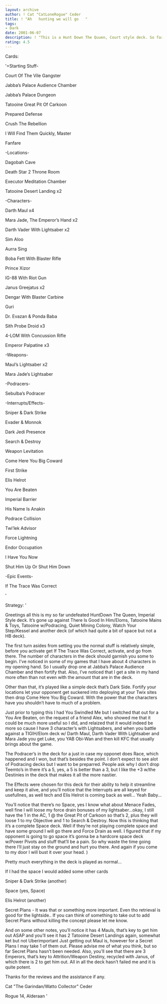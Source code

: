 ```yaml
---
layout: archive
author: ! Cat "CatLoneRogue" Ceder
title: ! "Ah   hunting we will go   "
tags:
- Dark
date: 2001-06-07
description: ! "This is a Hunt Down The Quuen, Court style deck. So far it’s undefeated in 6 games"
rating: 4.5
---
```

Cards: 

'=Starting Stuff-

Court Of The Vile Gangster

Jabba’s Palace Audience Chamber

Jabba’s Palace Dungeon

Tatooine Great Pit Of Carkoon

Prepared Defense

Crush The Rebellion

I Will Find Them Quickly, Master

Fanfare


-Locations-

Dagobah Cave

Death Star 2 Throne Room

Executor Meditation Chamber

Tatooine Desert Landing x2


-Characters-

Darth Maul x4

Mara Jade, The Emperor’s Hand x2

Darth Vader With Lightsaber x2

Sim Aloo

Aurra Sing

Boba Fett With Blaster Rifle

Prince Xizor

IG-88 With Riot Gun

Janus Greejatus x2

Dengar With Blaster Carbine

Guri

Dr. Evazan & Ponda Baba

Sith Probe Droid x3

4-LOM With Concussion Rifle

Emperor Palpatine x3


-Weapons-

Maul’s Lightsaber x2

Mara Jade’s Lightsaber


-Podracers-

Sebulba’s Podracer


-Interrupts/Effects-

Sniper & Dark Strike

Evader & Monnok

Dark Jedi Presence

Search & Destroy

Weapon Levitation

Come Here You Big Coward

First Strike

Elis Helrot

You Are Beaten

Imperial Barrier

His Name Is Anakin

Podrace Collision

Twi’lek Advisor

Force Lightning

Endor Occupation

I Have You Now

Shut Him Up Or Shut Him Down


-Epic Events-

If The Trace Was Correct

'

Strategy: '

Greetings all this is my so far undefeated HuntDown The Queen, Imperial Style deck. It’s gone up against There Is Good In Him/Eloms, Tatooine Mains & Toys, Tatooine w/Podracing, Quiet Mining Colony, Watch Your Step/Kessel and another deck (of which had quite a bit of space but not a HB deck).


The first turn asides from setting you the normal stuff is relatively simple, before you activate get If The Trace Was Correct, activate, and go from there. The number of characters in the deck should garnish you some to begin. I’ve noticed in some of my games that I have about 4 characters in my opening hand. So I usually drop one at Jabba’s Palace Audience Chamber and then fortify that. Also, I’ve noticed that I get a site in my hand more often than not even with the amount that are in the deck.


Other than that, it’s played like a simple deck that’s Dark Side. Fortify your locations let your opponent get suckered into deploying at your Twix sites then drop Come Here You Big Coward. With the power that the characters have you shouldn’t have to much of a problem.


Just prior to typing this I had You Swindled Me but I switched that out for a You Are Beaten, on the request of a friend Alex, who showed me that it could be much more useful so I did, and relaized that it would indeed be more so cause I have 3 character’s with Lightsabers, and when you battle against a TIGIH/Elom deck w/ Darth Maul, Darth Vader With Lightsaber and Mara Jade you get Luke, you YAB Obi-Wan and then kill KFC that usually brings about the game.


The Podracer’s in the deck for a just in case my opponet does Race, which happened and I won, but that’s besides the point. I don’t expect to see alot of Podracing decks but I want to be preparred. People ask why I don’t drop Teemto’s in there it’s a 5, yes, a 5 is better than a 3, but I like the +3 w/the Destinies in the deck that makes it all the more nastier.


The Effects were chosen for this deck for their ability to help it streamline and keep it alive, and you’ll notice that the Interrupts are all keyed for usefullnes, as well tech and Elis Helrot is coming back as well... Yeah Baby...


You’ll notice that there’s no Space, yes I know what about Menace Fades, well fine I will loose my force drain bonuses of my lightsaber...okay, I still have the 1 in the AC, 1 @ the Great Pit of Carkoon so that’s 2, plus they will loose 1 to my Objective and 1 to Search & Destroy. Now this is thinking that it’s a complete Space deck. Well if they’re not playing complete space and have some ground I will go there and Force Drain as well. I figured that if my opponent is going to go space it’s gonna be a hardcore space deck w/Power Pivots and stuff that’ll be a pain. So why waste the time going there I’ll just stay on the ground and hurt you there. And again if you come to my door I will bust it over your head. )


Pretty much everything in the deck is played as normal...


If I had the space I would added some other cards

Sniper & Dark Strike (another)

Space (yes, Space)

Elis Helrot (another)

Secret Plans - It was that or something more important. Even tho retrieval is good for the lightside.. If you can think of something to take out to add Secret Plans without killing the concept please let me know.



And on some other notes, you’ll notice it has 4 Mauls, that’s key to get him out ASAP and you’ll see it has 2 Tatooine Desert Landings again, somewhat ket but not Uberimportant Just getting out Maul is, however for a Secret Plans I may take 1 of them out. Please advise me of what you think, but so far Secret Plans hasn’t been needed. Also, you’ll see that there are 3 Emperors, that’s key to Attrition/Weapon Destiny, recycled with Janus, of which there is 2 to get him out. All in all the deck hasn’t failed me and it is quite potent.


Thanks for the reviews and the assistance if any.


Cat "The Garindan/Watto Collector" Ceder

Rogue 14, Alderaan '